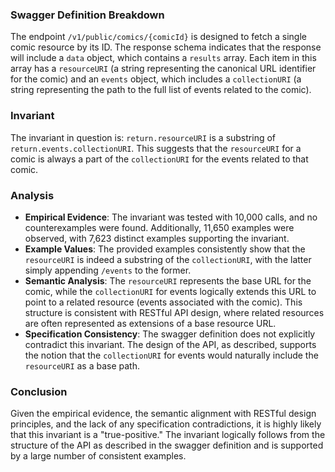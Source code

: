 ### Swagger Definition Breakdown
The endpoint `/v1/public/comics/{comicId}` is designed to fetch a single comic resource by its ID. The response schema indicates that the response will include a `data` object, which contains a `results` array. Each item in this array has a `resourceURI` (a string representing the canonical URL identifier for the comic) and an `events` object, which includes a `collectionURI` (a string representing the path to the full list of events related to the comic).

### Invariant
The invariant in question is: `return.resourceURI` is a substring of `return.events.collectionURI`. This suggests that the `resourceURI` for a comic is always a part of the `collectionURI` for the events related to that comic.

### Analysis
- **Empirical Evidence**: The invariant was tested with 10,000 calls, and no counterexamples were found. Additionally, 11,650 examples were observed, with 7,623 distinct examples supporting the invariant.
- **Example Values**: The provided examples consistently show that the `resourceURI` is indeed a substring of the `collectionURI`, with the latter simply appending `/events` to the former.
- **Semantic Analysis**: The `resourceURI` represents the base URL for the comic, while the `collectionURI` for events logically extends this URL to point to a related resource (events associated with the comic). This structure is consistent with RESTful API design, where related resources are often represented as extensions of a base resource URL.
- **Specification Consistency**: The swagger definition does not explicitly contradict this invariant. The design of the API, as described, supports the notion that the `collectionURI` for events would naturally include the `resourceURI` as a base path.

### Conclusion
Given the empirical evidence, the semantic alignment with RESTful design principles, and the lack of any specification contradictions, it is highly likely that this invariant is a "true-positive." The invariant logically follows from the structure of the API as described in the swagger definition and is supported by a large number of consistent examples.
